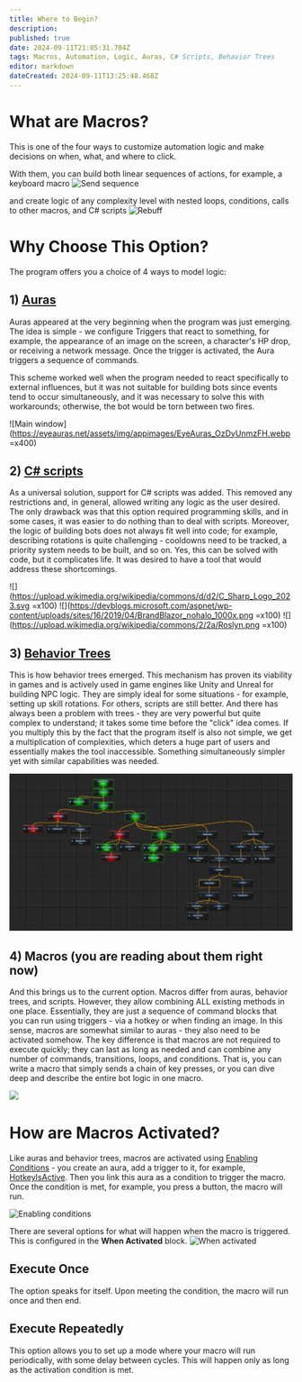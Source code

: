 ```yaml
---
title: Where to Begin?
description: 
published: true
date: 2024-09-11T21:05:31.704Z
tags: Macros, Automation, Logic, Auras, C# Scripts, Behavior Trees
editor: markdown
dateCreated: 2024-09-11T13:25:48.468Z
---
```

# What are Macros?
This is one of the four ways to customize automation logic and make decisions on when, what, and where to click.

With them, you can build both linear sequences of actions, for example, a keyboard macro
![Send sequence](https://s3.eyeauras.net/media/2024/09/EyeAuras_BFkTE1sqgpZIrxU0.png)

and create logic of any complexity level with nested loops, conditions, calls to other macros, and C# scripts
![Rebuff](https://s3.eyeauras.net/media/2024/09/EyeAuras_3PAVQO9Zk7JLqDjz.png)

# Why Choose This Option?
The program offers you a choice of 4 ways to model logic:

## 1) [Auras](https://wiki.eyeauras.net/en/home)
Auras appeared at the very beginning when the program was just emerging. The idea is simple - we configure Triggers that react to something, for example, the appearance of an image on the screen, a character's HP drop, or receiving a network message. Once the trigger is activated, the Aura triggers a sequence of commands.

This scheme worked well when the program needed to react specifically to external influences, but it was not suitable for building bots since events tend to occur simultaneously, and it was necessary to solve this with workarounds; otherwise, the bot would be torn between two fires.

![Main window](https://eyeauras.net/assets/img/appimages/EyeAuras_OzDyUnmzFH.webp =x400)

## 2) [C# scripts](https://wiki.eyeauras.net/en/scripting/getting-started)
As a universal solution, support for C# scripts was added. This removed any restrictions and, in general, allowed writing any logic as the user desired. The only drawback was that this option required programming skills, and in some cases, it was easier to do nothing than to deal with scripts.
Moreover, the logic of building bots does not always fit well into code; for example, describing rotations is quite challenging - cooldowns need to be tracked, a priority system needs to be built, and so on. Yes, this can be solved with code, but it complicates life. It was desired to have a tool that would address these shortcomings.

![](https://upload.wikimedia.org/wikipedia/commons/d/d2/C_Sharp_Logo_2023.svg =x100) ![](https://devblogs.microsoft.com/aspnet/wp-content/uploads/sites/16/2019/04/BrandBlazor_nohalo_1000x.png =x100) ![](https://upload.wikimedia.org/wikipedia/commons/2/2a/Roslyn.png =x100)

## 3) [Behavior Trees](https://wiki.eyeauras.net/en/behavior-trees/gettings-started)
This is how behavior trees emerged. This mechanism has proven its viability in games and is actively used in game engines like Unity and Unreal for building NPC logic. They are simply ideal for some situations - for example, setting up skill rotations. For others, scripts are still better. And there has always been a problem with trees - they are very powerful but quite complex to understand; it takes some time before the "click" idea comes. If you multiply this by the fact that the program itself is also not simple, we get a multiplication of complexities, which deters a huge part of users and essentially makes the tool inaccessible.
Something simultaneously simpler yet with similar capabilities was needed.

![bt_l2.spoil.old.png](/assets/bt_l2.spoil.old.png)

## 4) Macros (you are reading about them right now)
And this brings us to the current option. Macros differ from auras, behavior trees, and scripts. However, they allow combining ALL existing methods in one place.
Essentially, they are just a sequence of command blocks that you can run using triggers - via a hotkey or when finding an image. In this sense, macros are somewhat similar to auras - they also need to be activated somehow.
The key difference is that macros are not required to execute quickly; they can last as long as needed and can combine any number of commands, transitions, loops, and conditions.
That is, you can write a macro that simply sends a chain of key presses, or you can dive deep and describe the entire bot logic in one macro.

![](https://s3.eyeauras.net/media/2024/09/EyeAuras_T3Uzq8Dvahwa1sTq.png)

# How are Macros Activated?
Like auras and behavior trees, macros are activated using [Enabling Conditions](https://wiki.eyeauras.net/en/features/enabling-conditions) - you create an aura, add a trigger to it, for example, [HotkeyIsActive](https://wiki.eyeauras.net/en/triggers/hotkey-is-active). Then you link this aura as a condition to trigger the macro. Once the condition is met, for example, you press a button, the macro will run.

![Enabling conditions](https://s3.eyeauras.net/media/2024/09/EyeAuras_cTJ0Uf3NQzi7gF1u.png)

There are several options for what will happen when the macro is triggered. This is configured in the **When Activated** block.
![When activated](https://s3.eyeauras.net/media/2024/09/EyeAuras_A48Sp2u234hI9o3F.png)

## Execute Once
The option speaks for itself. Upon meeting the condition, the macro will run once and then end.

## Execute Repeatedly
This option allows you to set up a mode where your macro will run periodically, with some delay between cycles. This will happen only as long as the activation condition is met.